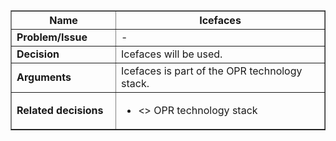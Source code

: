 <table cellpadding='5' border='1' cellspacing='0' width='650'>
<blockquote><thead>
<blockquote><tr>
<blockquote><th width='150'> Name </th>
<th>Icefaces</th>
</blockquote></tr>
</blockquote></thead>
<tbody>
<blockquote><tr>
<blockquote><td> <b>Problem/Issue</b> </td>
<td>-</td>
</blockquote></tr>
<tr>
<blockquote><td> <b>Decision</b> </td>
<td>Icefaces will be used.</td>
</blockquote></tr>
<tr>
<blockquote><td> <b>Arguments</b> </td>
<td>Icefaces is part of the OPR technology stack.</td>
</blockquote></tr>
<tr>
<blockquote><td> <b>Related decisions</b> </td>
<td>
<ul>
<li><<caused by>> OPR technology stack</li>
</ul>
</td>
</blockquote></tr>
</blockquote></tbody>
</table>